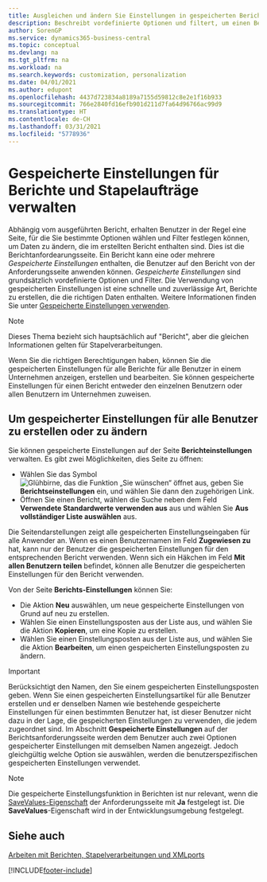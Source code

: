 ```yaml
---
title: Ausgleichen und ändern Sie Einstellungen in gespeicherten Berichten | Microsoft Docs
description: Beschreibt vordefinierte Optionen und filtert, um einen Bericht anzupassen und die richtigen Daten zu generieren.
author: SorenGP
ms.service: dynamics365-business-central
ms.topic: conceptual
ms.devlang: na
ms.tgt_pltfrm: na
ms.workload: na
ms.search.keywords: customization, personalization
ms.date: 04/01/2021
ms.author: edupont
ms.openlocfilehash: 4437d723834a8189a7155d59812c8e2e1f16b933
ms.sourcegitcommit: 766e2840fd16efb901d211d7fa64d96766ac99d9
ms.translationtype: HT
ms.contentlocale: de-CH
ms.lasthandoff: 03/31/2021
ms.locfileid: "5778936"
---
```

# <a name="manage-saved-settings-for-reports-and-batch-jobs"></a>Gespeicherte Einstellungen für Berichte und Stapelaufträge verwalten
Abhängig vom ausgeführten Bericht, erhalten Benutzer in der Regel eine Seite, für die Sie bestimmte Optionen wählen und Filter festlegen können, um Daten zu ändern, die im erstellten Bericht enthalten sind. Dies ist die Berichtanfordearungsseite. Ein Bericht kann eine oder mehrere *Gespeicherte Einstellungen* enthalten, die Benutzer auf den Bericht von der Anforderungsseite anwenden können. *Gespeicherte Einstellungen* sind grundsätzlich vordefinierte Optionen und Filter. Die Verwendung von gespeicherten Einstellungen ist eine schnelle und zuverlässige Art, Berichte zu erstellen, die die richtigen Daten enthalten. Weitere Informationen finden Sie unter [Gespeicherte Einstellungen verwenden](ui-work-report.md#SavedSettings).

> [!NOTE]
> Dieses Thema bezieht sich hauptsächlich auf "Bericht", aber die gleichen Informationen gelten für Stapelverarbeitungen.

Wenn Sie die richtigen Berechtigungen haben, können Sie die gespeicherten Einstellungen für alle Berichte für alle Benutzer in einem Unternehmen anzeigen, erstellen und bearbeiten. Sie können gespeicherte Einstellungen für einen Bericht entweder den einzelnen Benutzern oder allen Benutzern im Unternehmen zuweisen.

<!--
## Apply saved settings to a report
1. Open the report.

   The request page appears.    
2. In the **Saved Settings** section of the page, set the **Name** field  to the saved settings that you want to use.

   The **Saved Settings** section only appears if the report has been run before or if there are existing saved settings entries. The saved settings entry called **Last used options and filters** is always available. These settings are the option and filter values that were used the last time you ran the report.

-->

## <a name="to-create-and-modify-saved-settings-for-all-users"></a>Um gespeicherter Einstellungen für alle Benutzer zu erstellen oder zu ändern
Sie können gespeicherte Einstellungen auf der Seite **Berichteinstellungen** verwalten. Es gibt zwei Möglichkeiten, dies Seite zu öffnen:
-   Wählen Sie das Symbol ![Glühbirne, das die Funktion „Sie wünschen“ öffnet](media/ui-search/search_small.png "Tell Me-Funktion") aus, geben Sie **Berichtseinstellungen** ein, und wählen Sie dann den zugehörigen Link.
-   Öffnen Sie einen Bericht, wählen die Suche neben dem Feld **Verwendete Standardwerte verwenden aus** aus und wählen Sie **Aus vollständiger Liste auswählen** aus.

Die Seitendarstellungen zeigt alle gespeicherten Einstellungseingaben für alle Anwender an. Wenn es einen Benutzernamen im Feld **Zugewiesen zu** hat, kann nur der Benutzer die gespeicherten Einstellungen für den entsprechenden Bericht verwenden. Wenn sich ein Häkchen im Feld **Mit allen Benutzern teilen** befindet, können alle Benutzer die gespeicherten Einstellungen für den Bericht verwenden.

Von der Seite **Berichts-Einstellungen** können Sie:
-   Die Aktion **Neu** auswählen, um neue gespeicherte Einstellungen von Grund auf neu zu erstellen.
-   Wählen Sie einen Einstellungsposten aus der Liste aus, und wählen Sie die Aktion **Kopieren**, um eine Kopie zu erstellen.
-   Wählen Sie einen Einstellungsposten aus der Liste aus, und wählen Sie die Aktion **Bearbeiten**, um einen gespeicherten Einstellungsposten zu ändern.

> [!Important]
> Berücksichtigt den Namen, den Sie einem gespeicherten Einstellungsposten geben. Wenn Sie einen gespeicherten Einstellungsartikel für alle Benutzer erstellen und er denselben Namen wie bestehende gespeicherte Einstellungen für einen bestimmten Benutzer hat, ist dieser Benutzer nicht dazu in der Lage, die gespeicherten Einstellungen zu verwenden, die jedem zugeordnet sind.  Im Abschnitt **Gespeicherte Einstellungen** auf der Berichtsanforderungsseite werden dem Benutzer auch zwei Optionen gespeicherter Einstellungen mit demselben Namen angezeigt. Jedoch gleichgültig welche Option sie auswählen, werden die benutzerspezifischen gespeicherten Einstellungen verwendet.

> [!NOTE]
> Die gespeicherte Einstellungsfunktion in Berichten ist nur relevant, wenn die [SaveValues-Eigenschaft](/dynamics365/business-central/dev-itpro/developer/properties/devenv-savevalues-property) der Anforderungsseite mit **Ja** festgelegt ist. Die **SaveValues**-Eigenschaft wird in der Entwicklungsumgebung festgelegt.  

## <a name="see-also"></a>Siehe auch
[Arbeiten mit Berichten, Stapelverarbeitungen und XMLports](ui-work-report.md)  


[!INCLUDE[footer-include](includes/footer-banner.md)]